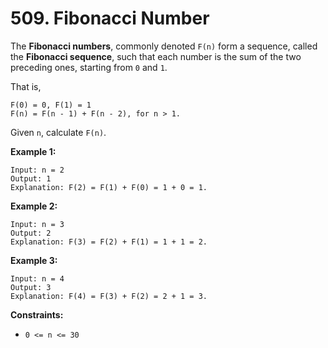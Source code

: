 # 509. Fibonacci Number

The **Fibonacci numbers**, commonly denoted `F(n)` form a sequence, called the **Fibonacci sequence**, such that each number is the sum of the two preceding ones, starting from `0` and `1`.

That is,

```
F(0) = 0, F(1) = 1
F(n) = F(n - 1) + F(n - 2), for n > 1.
```
Given `n`, calculate `F(n)`.
 

**Example 1:**
```
Input: n = 2
Output: 1
Explanation: F(2) = F(1) + F(0) = 1 + 0 = 1.
```
**Example 2:**
```
Input: n = 3
Output: 2
Explanation: F(3) = F(2) + F(1) = 1 + 1 = 2.
```
**Example 3:**
```
Input: n = 4
Output: 3
Explanation: F(4) = F(3) + F(2) = 2 + 1 = 3.
 ```

**Constraints:**

- `0 <= n <= 30`
